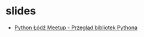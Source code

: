 slides
======

- [Python Łódź Meetup - Przegląd bibliotek Pythona](https://nigma.github.io/slides/python-lodz-meetup/)
